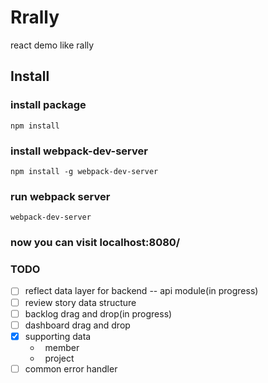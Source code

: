 # Rrally
react demo like rally

## Install

### install package
```shell
npm install
```
### install webpack-dev-server
```shell
npm install -g webpack-dev-server
```
### run webpack server
```shell
webpack-dev-server
```

### now you can visit localhost:8080/


### TODO
- [ ] reflect data layer for backend -- api module(in progress)
- [ ] review story data structure
- [ ] backlog drag and drop(in progress)
- [ ] dashboard drag and drop
- [X] supporting data
    * &nbsp;&nbsp;member
    * &nbsp;&nbsp;project
- [ ] common error handler
